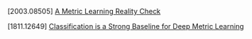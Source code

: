 [2003.08505] [A Metric Learning Reality Check](https://arxiv.org/abs/2003.08505)

[1811.12649] [Classification is a Strong Baseline for Deep Metric Learning](https://arxiv.org/abs/1811.12649)
